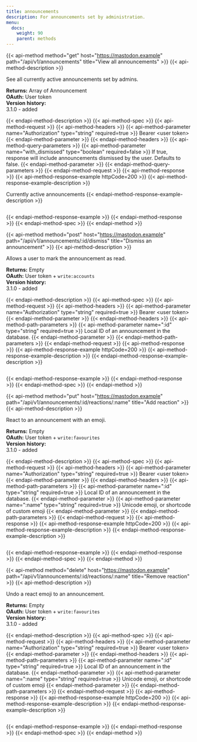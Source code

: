```yaml
---
title: announcements
description: For announcements set by administration.
menu:
  docs:
    weight: 90
    parent: methods
---
```


{{< api-method method="get" host="https://mastodon.example" path="/api/v1/announcements" title="View all announcements" >}}
{{< api-method-description >}}

See all currently active announcements set by admins.

**Returns:** Array of Announcement\
**OAuth:** User token\
**Version history:**\
3.1.0 - added

{{< endapi-method-description >}}
{{< api-method-spec >}}
{{< api-method-request >}}
{{< api-method-headers >}}
{{< api-method-parameter name="Authorization" type="string" required=true >}}
Bearer &lt;user token&gt;
{{< endapi-method-parameter >}}
{{< endapi-method-headers >}}
{{< api-method-query-parameters >}}
{{< api-method-parameter name="with_dismissed" type="boolean" required=false >}}
If true, response will include announcements dismissed by the user. Defaults to false.
{{< endapi-method-parameter >}}
{{< endapi-method-query-parameters >}}
{{< endapi-method-request >}}
{{< api-method-response >}}
{{< api-method-response-example httpCode=200 >}}
{{< api-method-response-example-description >}}

Currently active announcements
{{< endapi-method-response-example-description >}}


```javascript

```
{{< endapi-method-response-example >}}
{{< endapi-method-response >}}
{{< endapi-method-spec >}}
{{< endapi-method >}}


{{< api-method method="post" host="https://mastodon.example" path="/api/v1/announcements/:id/dismiss" title="Dismiss an announcement" >}}
{{< api-method-description >}}

Allows a user to mark the announcement as read.

**Returns:** Empty\
**OAuth:** User token + `write:accounts`\
**Version history:**\
3.1.0 - added

{{< endapi-method-description >}}
{{< api-method-spec >}}
{{< api-method-request >}}
{{< api-method-headers >}}
{{< api-method-parameter name="Authorization" type="string" required=true >}}
Bearer &lt;user token&gt;
{{< endapi-method-parameter >}}
{{< endapi-method-headers >}}
{{< api-method-path-parameters >}}
{{< api-method-parameter name=":id" type="string" required=true >}}
Local ID of an announcement in the database.
{{< endapi-method-parameter >}}
{{< endapi-method-path-parameters >}}
{{< endapi-method-request >}}
{{< api-method-response >}}
{{< api-method-response-example httpCode=200 >}}
{{< api-method-response-example-description >}}
{{< endapi-method-response-example-description >}}


```javascript

```
{{< endapi-method-response-example >}}
{{< endapi-method-response >}}
{{< endapi-method-spec >}}
{{< endapi-method >}}


{{< api-method method="put" host="https://mastodon.example" path="/api/v1/announcements/:id/reactions/:name" title="Add reaction" >}}
{{< api-method-description >}}

React to an announcement with an emoji.

**Returns:** Empty\
**OAuth:** User token + `write:favourites`\
**Version history:**\
3.1.0 - added

{{< endapi-method-description >}}
{{< api-method-spec >}}
{{< api-method-request >}}
{{< api-method-headers >}}
{{< api-method-parameter name="Authorization" type="string" required=true >}}
Bearer &lt;user token&gt;
{{< endapi-method-parameter >}}
{{< endapi-method-headers >}}
{{< api-method-path-parameters >}}
{{< api-method-parameter name=":id" type="string" required=true >}}
Local ID of an announcement in the database.
{{< endapi-method-parameter >}}
{{< api-method-parameter name=":name" type="string" required=true >}}
Unicode emoji, or shortcode of custom emoji
{{< endapi-method-parameter >}}
{{< endapi-method-path-parameters >}}
{{< endapi-method-request >}}
{{< api-method-response >}}
{{< api-method-response-example httpCode=200 >}}
{{< api-method-response-example-description >}}
{{< endapi-method-response-example-description >}}


```javascript

```
{{< endapi-method-response-example >}}
{{< endapi-method-response >}}
{{< endapi-method-spec >}}
{{< endapi-method >}}

{{< api-method method="delete" host="https://mastodon.example" path="/api/v1/announcements/:id/reactions/:name" title="Remove reaction" >}}
{{< api-method-description >}}

Undo a react emoji to an announcement.

**Returns:** Empty\
**OAuth:** User token + `write:favourites`\
**Version history:**\
3.1.0 - added

{{< endapi-method-description >}}
{{< api-method-spec >}}
{{< api-method-request >}}
{{< api-method-headers >}}
{{< api-method-parameter name="Authorization" type="string" required=true >}}
Bearer &lt;user token&gt;
{{< endapi-method-parameter >}}
{{< endapi-method-headers >}}
{{< api-method-path-parameters >}}
{{< api-method-parameter name=":id" type="string" required=true >}}
Local ID of an announcement in the database.
{{< endapi-method-parameter >}}
{{< api-method-parameter name=":name" type="string" required=true >}}
Unicode emoji, or shortcode of custom emoji
{{< endapi-method-parameter >}}
{{< endapi-method-path-parameters >}}
{{< endapi-method-request >}}
{{< api-method-response >}}
{{< api-method-response-example httpCode=200 >}}
{{< api-method-response-example-description >}}
{{< endapi-method-response-example-description >}}


```javascript

```
{{< endapi-method-response-example >}}
{{< endapi-method-response >}}
{{< endapi-method-spec >}}
{{< endapi-method >}}